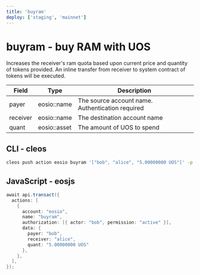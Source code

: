 ```yaml
---
title: 'buyram'
deploy: ['staging', 'mainnet']
---
```


# buyram - buy RAM with UOS

Increases the receiver's ram quota based upon current price and quantity of tokens provided. An inline transfer from receiver to system contract of tokens will be executed.

| Field    | Type         | Description                                      |
| -------- | ------------ | ------------------------------------------------ |
| payer    | eosio::name  | The source account name. Authentication required |
| receiver | eosio::name  | The destination account name                     |
| quant    | eosio::asset | The amount of UOS to spend                       |

## CLI - cleos

```sh
cleos push action eosio buyram '["bob", "alice", "5.00000000 UOS"]' -p bob
```

## JavaScript - eosjs

```java
await api.transact({
  actions: [
    {
      account: "eosio",
      name: "buyram",
      authorization: [{ actor: "bob", permission: "active" }],
      data: {
        payer: "bob",
        receiver: "alice",
        quant: "5.00000000 UOS"
      },
    },
  ],
});
```
